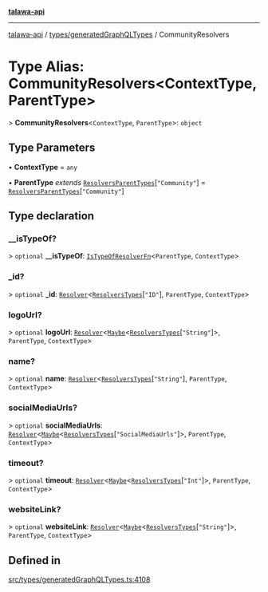 [**talawa-api**](../../../README.md)

***

[talawa-api](../../../modules.md) / [types/generatedGraphQLTypes](../README.md) / CommunityResolvers

# Type Alias: CommunityResolvers\<ContextType, ParentType\>

\> **CommunityResolvers**\<`ContextType`, `ParentType`\>: `object`

## Type Parameters

• **ContextType** = `any`

• **ParentType** *extends* [`ResolversParentTypes`](ResolversParentTypes.md)\[`"Community"`\] = [`ResolversParentTypes`](ResolversParentTypes.md)\[`"Community"`\]

## Type declaration

### \_\_isTypeOf?

\> `optional` **\_\_isTypeOf**: [`IsTypeOfResolverFn`](IsTypeOfResolverFn.md)\<`ParentType`, `ContextType`\>

### \_id?

\> `optional` **\_id**: [`Resolver`](Resolver.md)\<[`ResolversTypes`](ResolversTypes.md)\[`"ID"`\], `ParentType`, `ContextType`\>

### logoUrl?

\> `optional` **logoUrl**: [`Resolver`](Resolver.md)\<[`Maybe`](Maybe.md)\<[`ResolversTypes`](ResolversTypes.md)\[`"String"`\]\>, `ParentType`, `ContextType`\>

### name?

\> `optional` **name**: [`Resolver`](Resolver.md)\<[`ResolversTypes`](ResolversTypes.md)\[`"String"`\], `ParentType`, `ContextType`\>

### socialMediaUrls?

\> `optional` **socialMediaUrls**: [`Resolver`](Resolver.md)\<[`Maybe`](Maybe.md)\<[`ResolversTypes`](ResolversTypes.md)\[`"SocialMediaUrls"`\]\>, `ParentType`, `ContextType`\>

### timeout?

\> `optional` **timeout**: [`Resolver`](Resolver.md)\<[`Maybe`](Maybe.md)\<[`ResolversTypes`](ResolversTypes.md)\[`"Int"`\]\>, `ParentType`, `ContextType`\>

### websiteLink?

\> `optional` **websiteLink**: [`Resolver`](Resolver.md)\<[`Maybe`](Maybe.md)\<[`ResolversTypes`](ResolversTypes.md)\[`"String"`\]\>, `ParentType`, `ContextType`\>

## Defined in

[src/types/generatedGraphQLTypes.ts:4108](https://github.com/PalisadoesFoundation/talawa-api/blob/832d310bae30bd8cb45fb1b44f62dd776dccc52f/src/types/generatedGraphQLTypes.ts#L4108)
